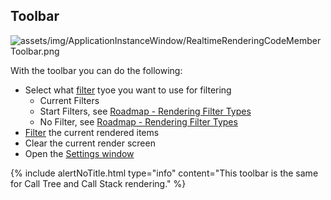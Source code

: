 ## Toolbar
![assets/img/ApplicationInstanceWindow/RealtimeRenderingCodeMemberToolbar.png](../../../assets/img/ApplicationInstanceWindow/RealtimeRenderingCodeMemberToolbar.png)

With the toolbar you can do the following:


- Select what [filter](../../features/ProfilingDataFiltering) tyoe you want to use for filtering
    - Current Filters
    - Start Filters, see [Roadmap - Rendering Filter Types](../../Roadmap/RenderingFIlterType)
    - No Filter, see [Roadmap - Rendering Filter Types](../../Roadmap/RenderingFIlterType)
- [Filter](../../features/ProfilingDataFiltering) the current rendered items
- Clear the current render screen
- Open the [Settings window](#settings-window)

{% include alertNoTitle.html  type="info" content="This toolbar is the same for Call Tree and Call Stack rendering." %}